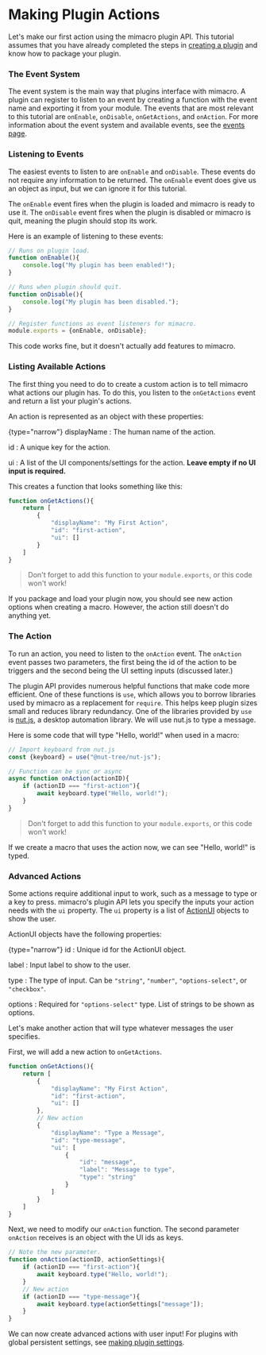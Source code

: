 # Making Plugin Actions

Let's make our first action using the mimacro plugin API.
This tutorial assumes that you have already completed the steps in [creating a plugin](Creating-A-Plugin.md)
and know how to package your plugin.

### The Event System

The event system is the main way that plugins interface with mimacro.
A plugin can register to listen to an event by creating a function with the event name and exporting it from your module.
The events that are most relevant to this tutorial are `onEnable`, `onDisable`, `onGetActions`, and `onAction`. For more
information about the event system and available events, see the [events page](Events.md).

### Listening to Events

The easiest events to listen to are `onEnable` and `onDisable`.
These events do not require any information to be returned. The `onEnable` event
does give us an object as input, but we can ignore it for this tutorial.

The `onEnable` event fires when the plugin is loaded and mimacro is ready to use it.
The `onDisable` event fires when the plugin is disabled or mimacro is quit, meaning the plugin should stop its work.

Here is an example of listening to these events:
```Javascript
// Runs on plugin load.
function onEnable(){
    console.log("My plugin has been enabled!");
}

// Runs when plugin should quit.
function onDisable(){
    console.log("My plugin has been disabled.");
}

// Register functions as event listeners for mimacro.
module.exports = {onEnable, onDisable};
```

This code works fine, but it doesn't actually add features to mimacro.

### Listing Available Actions

The first thing you need to do to create a custom action is to tell mimacro what actions our plugin has.
To do this, you listen to the `onGetActions` event and return a list your plugin's actions.

An action is represented as an object with these properties:

{type="narrow"}
displayName
: The human name of the action.

id
: A unique key for the action.

ui
: A list of the UI components/settings for the action. **Leave empty if no UI input is required.**

This creates a function that looks something like this:
```Javascript
function onGetActions(){
    return [
        {
            "displayName": "My First Action",
            "id": "first-action",
            "ui": []
        }
    ]
}
```
> Don't forget to add this function to your `module.exports`, or this code won't work!

If you package and load your plugin now, you should see new action options when creating a macro.
However, the action still doesn't do anything yet.

### The Action

To run an action, you need to listen to the `onAction` event.
The `onAction` event passes two parameters, the first being the id of the action to be triggers
and the second being the UI setting inputs (discussed later.)

The plugin API provides numerous helpful functions that make code more efficient.
One of these functions is `use`, which allows you to borrow libraries used by mimacro as a replacement for `require`.
This helps keep plugin sizes small and reduces library redundancy.
One of the libraries provided by `use` is [nut.js](https://nutjs.dev/), a desktop automation library.
We will use nut.js to type a message.

Here is some code that will type "Hello, world!" when used in a macro:
```Javascript
// Import keyboard from nut.js
const {keyboard} = use("@nut-tree/nut-js");

// Function can be sync or async
async function onAction(actionID){
    if (actionID === "first-action"){
        await keyboard.type("Hello, world!");
    }
}
```
> Don't forget to add this function to your `module.exports`, or this code won't work!

If we create a macro that uses the action now, we can see "Hello, world!" is typed.

### Advanced Actions

Some actions require additional input to work, such as a message to type or a key to press.
mimacro's plugin API lets you specify the inputs your action needs with the `ui` property.
The `ui` property is a list of [ActionUI](Structures.md#actionui) objects to show the user.

ActionUI objects have the following properties:

{type="narrow"}
id
: Unique id for the ActionUI object.

label
: Input label to show to the user.

type
: The type of input. Can be `"string"`, `"number"`, `"options-select"`, or `"checkbox"`.

options
: Required for `"options-select"` type. List of strings to be shown as options.

Let's make another action that will type whatever messages the user specifies.

First, we will add a new action to `onGetActions`.

```Javascript
function onGetActions(){
    return [
        {
            "displayName": "My First Action",
            "id": "first-action",
            "ui": []
        },
        // New action
        {
            "displayName": "Type a Message",
            "id": "type-message",
            "ui": [
                {
                    "id": "message",
                    "label": "Message to type",
                    "type": "string"
                }
            ]
        }
    ]
}
```

Next, we need to modify our `onAction` function.
The second parameter `onAction` receives is an object with the UI ids as keys.

```Javascript
// Note the new parameter.
function onAction(actionID, actionSettings){
    if (actionID === "first-action"){
        await keyboard.type("Hello, world!");
    }
    // New action
    if (actionID === "type-message"){
        await keyboard.type(actionSettings["message"]);
    }
}
```

We can now create advanced actions with user input!
For plugins with global persistent settings, see [making plugin settings](Making-Plugin-Settings.md).